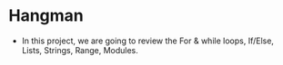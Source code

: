 # Hangman
* In this project, we are going to review the For & while loops, If/Else, Lists, Strings, Range, Modules.

